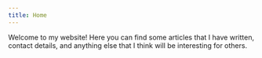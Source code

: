 ```yaml
---
title: Home
---
```


Welcome to my website! Here you can find some articles that I have written, contact details, and anything else that I think will be interesting for others. 

